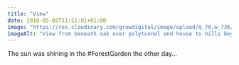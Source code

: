 ```yaml
---
title: "View"
date: 2018-05-02T11:51:01+01:00
image: "https://res.cloudinary.com/growdigital/image/upload/q_70,w_736/v1544127381/polytunnel-26965349677.jpg"
imageAlt: "View from beneath oak over polytunnel and house to hills beyond the valley"
---
```


The sun was shining in the \#ForestGarden the other day…
